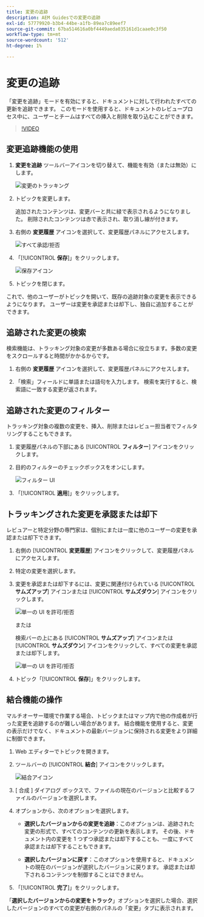 ```yaml
---
title: 変更の追跡
description: AEM Guidesでの変更の追跡
exl-id: 57779920-b3b4-44be-a1fb-89ea7c89eef7
source-git-commit: 67ba514616a0bf4449aeda035161d1caae0c3f50
workflow-type: tm+mt
source-wordcount: '512'
ht-degree: 1%

---
```


# 変更の追跡

「変更を追跡」モードを有効にすると、ドキュメントに対して行われたすべての更新を追跡できます。 このモードを使用すると、ドキュメントのレビュープロセス中に、ユーザーとチームはすべての挿入と削除を取り込むことができます。

>[!VIDEO](https://video.tv.adobe.com/v/342763?quality=12&learn=on)

## 変更追跡機能の使用

1. **変更を追跡** ツールバーアイコンを切り替えて、機能を有効（または無効）にします。

   ![ 変更のトラッキング ](images/lesson-12/track-changes-icon.png)

1. トピックを変更します。

   追加されたコンテンツは、変更バーと共に緑で表示されるようになりました。 削除されたコンテンツは赤で表示され、取り消し線が付きます。

1. 右側の **変更履歴** アイコンを選択して、変更履歴パネルにアクセスします。

   ![ すべて承認/拒否 ](images/lesson-12/accept-reject-all.png)

1. 「[!UICONTROL **保存**]」をクリックします。

   ![ 保存アイコン ](images/lesson-12/save-icon.png)

1. トピックを閉じます。

これで、他のユーザーがトピックを開いて、既存の追跡対象の変更を表示できるようになります。 ユーザーは変更を承認または却下し、独自に追加することができます。

## 追跡された変更の検索

検索機能は、トラッキング対象の変更が多数ある場合に役立ちます。多数の変更をスクロールすると時間がかかるからです。

1. 右側の **変更履歴** アイコンを選択して、変更履歴パネルにアクセスします。

1. 「検索」フィールドに単語または語句を入力します。
検索を実行すると、検索語に一致する変更が返されます。

## 追跡された変更のフィルター

トラッキング対象の複数の変更を、挿入、削除またはレビュー担当者でフィルタリングすることもできます。

1. 変更履歴パネルの下部にある [!UICONTROL **フィルター**] アイコンをクリックします。

1. 目的のフィルターのチェックボックスをオンにします。

   ![ フィルター UI](images/lesson-12/filter.png)

1. 「[!UICONTROL **適用**]」をクリックします。

## トラッキングされた変更を承認または却下

レビュアーと特定分野の専門家は、個別にまたは一度に他のユーザーの変更を承認または却下できます。

1. 右側の [!UICONTROL **変更履歴**] アイコンをクリックして、変更履歴パネルにアクセスします。

1. 特定の変更を選択します。

1. 変更を承認または却下するには、変更に関連付けられている [!UICONTROL **サムズアップ**] アイコンまたは [!UICONTROL **サムズダウン**] アイコンをクリックします。

   ![ 単一の UI を許可/拒否 ](images/lesson-12/accept-reject-single.png)

   または

   検索バーの上にある [!UICONTROL **サムズアップ**] アイコンまたは [!UICONTROL **サムズダウン**] アイコンをクリックして、すべての変更を承認または却下します。

   ![ 単一の UI を許可/拒否 ](images/lesson-12/accept-reject-single.png)

1. トピック「[!UICONTROL **保存**]」をクリックします。

## 結合機能の操作

マルチオーサー環境で作業する場合、トピックまたはマップ内で他の作成者が行った変更を追跡するのが難しい場合があります。 結合機能を使用すると、変更の表示だけでなく、ドキュメントの最新バージョンに保持される変更をより詳細に制御できます。

1. Web エディターでトピックを開きます。

1. ツールバーの [!UICONTROL **結合**] アイコンをクリックします。

   ![ 結合アイコン ](images/lesson-12/merge-icon.png)

1. [ 合成 ] ダイアログ ボックスで、ファイルの現在のバージョンと比較するファイルのバージョンを選択します。

1. オプションから、次のオプションを選択します。

   - **選択したバージョンからの変更を追跡**：このオプションは、追跡された変更の形式で、すべてのコンテンツの更新を表示します。 その後、ドキュメント内の変更を 1 つずつ承認または却下することも、一度にすべて承認または却下することもできます。

   - **選択したバージョンに戻す**：このオプションを使用すると、ドキュメントの現在のバージョンが選択したバージョンに戻ります。 承認または却下されるコンテンツを制御することはできません。

1. 「[!UICONTROL **完了**]」をクリックします。

「**選択したバージョンからの変更をトラック**」オプションを選択した場合、選択したバージョンのすべての変更が右側のパネルの「変更」タブに表示されます。
